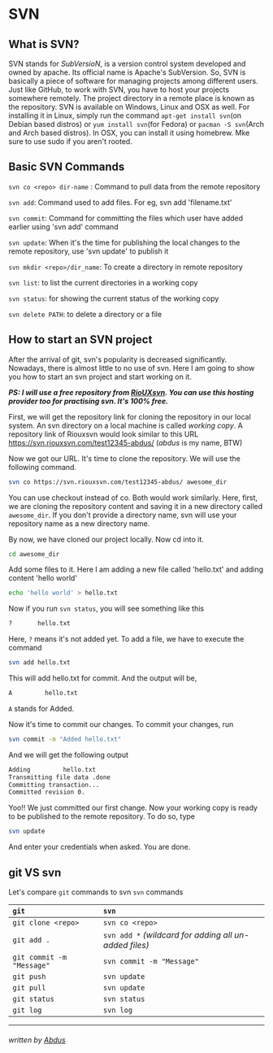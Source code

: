 # SVN

## What is SVN?

SVN stands for _SubVersioN_, is a version control system developed and owned by apache. Its official name is Apache's SubVersion. So, SVN is basically a piece of software for managing projects among different users. Just like GitHub, to work with SVN, you have to host your projects somewhere remotely. The project directory in a remote place is known as the repository.
SVN is available on Windows, Linux and OSX as well. For installing it in Linux, simply run the command `apt-get install svn`(on Debian based distros) or `yum install svn`(for Fedora) or `pacman -S svn`(Arch and Arch based distros). In OSX, you can install it using homebrew. Mke sure to use sudo if you aren't rooted.

## Basic SVN Commands

`svn co <repo> dir-name` : Command to pull data from the remote repository

`svn add`: Command used to add files. For eg, svn add 'filename.txt'

`svn commit`: Command for committing the files which user have added earlier using 'svn add' command

`svn update`: When it's the time for publishing the local changes to the remote repository, use 'svn update' to publish it

`svn mkdir <repo>/dir_name`: To create a directory in remote repository

`svn list`: to list the current directories in a working copy

`svn status`: for showing the current status of the working copy

`svn delete PATH`: to delete a directory or a file 

## How to start an SVN project

After the arrival of git, svn's popularity is decreased significantly. Nowadays, there is almost little to no use of svn.
Here I am going to show you how to start an svn project and start working on it.

**_PS: I will use a free repository from [RioUXsvn](https://riouxsvn.com). You can use this hosting provider too for practising svn. It's 100% free._**

First, we will get the repository link for cloning the repository in our local system. An svn directory on a local machine is called _working copy_. A repository link of Riouxsvn would look similar to this URL https://svn.riouxsvn.com/test12345-abdus/ (_abdus_ is my name, BTW)

Now we got our URL. It's time to clone the repository. We will use the following command.

```bash
svn co https://svn.riouxsvn.com/test12345-abdus/ awesome_dir
```

You can use checkout instead of co. Both would work similarly.
Here, first, we are cloning the repository content and saving it in a new directory called `awesome_dir`. If you don't provide a directory name, svn will use your repository name as a new directory name.

By now, we have cloned our project locally. Now cd into it.

```bash
cd awesome_dir
```

Add some files to it. Here I am adding a new file called 'hello.txt' and adding content 'hello world'

```bash
echo 'hello world' > hello.txt
```

Now if you run `svn status`, you will see something like this

```bash
?       hello.txt
```

Here, `?` means it's not added yet. To add a file, we have to execute the command

```bash
svn add hello.txt
```

This will add hello.txt for commit. And the output will be,

```bash
A         hello.txt
```

`A` stands for Added.

Now it's time to commit our changes. To commit your changes, run

```bash
svn commit -m "Added hello.txt"
```

And we will get the following output

```bash
Adding         hello.txt
Transmitting file data .done
Committing transaction...
Committed revision 0.
```

Yoo!! We just committed our first change. Now your working copy is ready to be published to the remote repository. To do so, type

```bash
svn update
```

And enter your credentials when asked. You are done.

## git VS svn

Let's compare `git` commands to svn `svn` commands

| `git`                       | `svn`            |
|:--------------------------|:---------------|
| `git clone <repo>`          | `svn co <repo>` |
| `git add .`                 | `svn add *` _(wildcard for adding all un-added files)_
| `git commit -m "Message"`   | `svn commit -m "Message"`
| `git push`                  | `svn update`
| `git pull`                  | `svn update`
| `git status`                | `svn status`  
| `git log`                   | `svn log`

___
###### written by [Abdus](https://abdusdev.me)